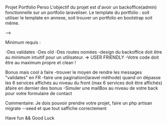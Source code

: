 Projet Portfolio Perso
L'objectif du projet est d'avoir un backoffice(admin) fonctionnelle sur un portfolio laraveliser.
Le template du portfolio : soit utiliser le template en annexe, soit trouver un portfolio en bootstrap soit même.

<!-- Technologie qu'il faut utiliser :
Bootstrap4.6/Laravel
Git/GitHub : nom du repo => laravel_portfolio_crud --> -->

<!-- Pages(sections) minimum requises :
- A propos( about me.. )
- Compétence (skills)
- Création (liste de projet)
- Contact
pour le template en annexe, vous gardez tout sauf la partie RESUME et TESTIMONIALS -->

Minimum requis :
<!-- -Template(extends, yield,include etc)
-La db doit etre créer avec des fichiers migrations
-Des seeders ou factory selon besoin pour chaques données
    Les images doivent déjà être dans public -->
-Des validates
-Des old
-Des routes nomées
-design du backoffice doit être au minimum intuitif pour un utilisateur. => USER FRIENDLY
-Votre code doit être au maximum propre et clean !

Bonus mais cool à faire
-trouver le moyen de rendre les messages "validates" en FR
-faire une pagination(laravel méthode) quand on dépasse les 6 services affichés au niveau du front (max 6 services doit être affichés)
àfaire en dernier des bonus
-Simuler une mailBox au niveau de votre back pour votre formulaire de contact

Commentaire: Je dois pouvoir prendre votre projet, faire un php artisan migrate --seed et que tout saffiche correctement

Have fun && Good Luck